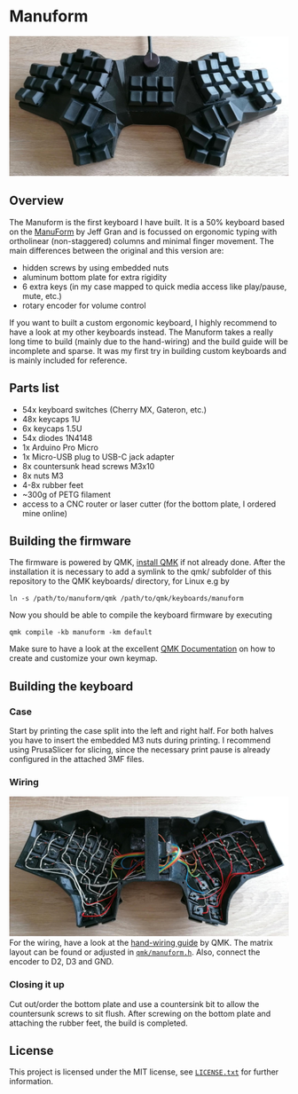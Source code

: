 # Manuform
![Manuform image](img/manuform.jpg)
## Overview
The Manuform is the first keyboard I have built. It is a 50% keyboard based on the [ManuForm](https://geekhack.org/index.php?topic=46015.0) by Jeff Gran and is focussed on ergonomic typing with ortholinear (non-staggered) columns and minimal finger movement.
The main differences between the original and this version are:
* hidden screws by using embedded nuts
* aluminum bottom plate for extra rigidity
* 6 extra keys (in my case mapped to quick media access like play/pause, mute, etc.)
* rotary encoder for volume control

If you want to built a custom ergonomic keyboard, I highly recommend to have a look at my other keyboards instead. The Manuform takes a really long time to build (mainly due to the hand-wiring) and the build guide will be incomplete and sparse. It was my first try in building custom keyboards and is mainly included for reference.

## Parts list
* 54x keyboard switches (Cherry MX, Gateron, etc.)
* 48x keycaps 1U
* 6x keycaps 1.5U
* 54x diodes 1N4148
* 1x Arduino Pro Micro
* 1x Micro-USB plug to USB-C jack adapter
* 8x countersunk head screws M3x10
* 8x nuts M3
* 4-8x rubber feet
* ~300g of PETG filament
* access to a CNC router or laser cutter (for the bottom plate, I ordered mine online)

## Building the firmware
The firmware is powered by QMK, [install QMK](https://docs.qmk.fm/#/newbs_getting_started) if not already done.
After the installation it is necessary to add a symlink to the qmk/ subfolder of this repository to the QMK keyboards/ directory, for Linux e.g by
```
ln -s /path/to/manuform/qmk /path/to/qmk/keyboards/manuform
```

Now you should be able to compile the keyboard firmware by executing
```
qmk compile -kb manuform -km default
```

Make sure to have a look at the excellent [QMK Documentation](https://docs.qmk.fm/#/newbs_building_firmware) on how to create and customize your own keymap.

## Building the keyboard
### Case
Start by printing the case split into the left and right half. For both halves you have to insert the embedded M3 nuts during printing. I recommend using PrusaSlicer for slicing, since the necessary print pause is already configured in the attached 3MF files.

### Wiring
![Manuform wiring](img/manuform-wiring.jpg)
For the wiring, have a look at the [hand-wiring guide](https://docs.qmk.fm/#/hand_wire) by QMK. The matrix layout can be found or adjusted in [`qmk/manuform.h`](qmk/manuform.h).
Also, connect the encoder to D2, D3 and GND.

### Closing it up
Cut out/order the bottom plate and use a countersink bit to allow the countersunk screws to sit flush. After screwing on the bottom plate and attaching the rubber feet, the build is completed.

## License
This project is licensed under the MIT license, see [`LICENSE.txt`](LICENSE.txt) for further information.

